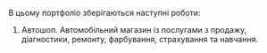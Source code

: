 В цьому портфоліо зберігаються наступні роботи:
1. Автошоп. Автомобільний магазин із послугами з продажу, діагностики, ремонту, фарбування, страхування та навчання.
